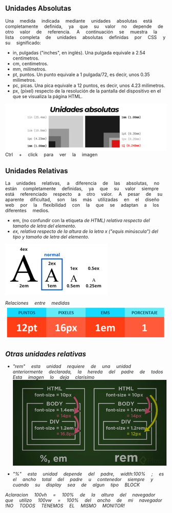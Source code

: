 ## Unidades Absolutas
Una medida indicada mediante unidades absolutas está completamente definida, ya que su valor no depende de otro valor de referencia. A continuación se muestra la lista completa de unidades absolutas definidas por CSS y su significado:

* in, pulgadas ("inches", en inglés). Una pulgada equivale a 2.54 centímetros.
* cm, centímetros.
* mm, milímetros.
* pt, puntos. Un punto equivale a 1 pulgada/72, es decir, unos 0.35 milímetros.
* pc, picas. Una pica equivale a 12 puntos, es decir, unos 4.23 milímetros.
* px, (píxel) respecto de la resolución de la pantalla del dispositivo en el que se visualiza la página HTML.

<style>
/* El cuerpo de la página debe mostrar un margen de media pulgada */
body { margin: 0.5in; }

/* Los elementos <h1> deben mostrar un interlineado de 2 centímetros */
h1 { line-height: 2cm; }

/* Las palabras de todos los párrafos deben estar separadas 4 milímetros entre si */
p { word-spacing: 4mm; }

/* Los enlaces se deben mostrar con un tamaño de letra de 12 puntos */
a { font-size: 12pt }

/* Los elementos <span> deben tener un tamaño de letra de 1 pica */
span { font-size: 1pc }
</style>

![](./unidades-absolutas.png) Ctrl + click para ver la imagen

## Unidades Relativas
La unidades relativas, a diferencia de las absolutas, no están completamente definidas, ya que su valor siempre está referenciado respecto a otro valor. A pesar de su aparente dificultad, son las más utilizadas en el diseño web por la flexibilidad con la que se adaptan a los diferentes medios.

* em, (no confundir con la etiqueta <em> de HTML) relativa respecto del tamaño de letra del elemento.
* ex, relativa respecto de la altura de la letra x ("equis minúscula") del tipo y tamaño de letra del elemento.

![](./realtivas.png)

Relaciones entre medidas  ![](./igualdad.png)

## Otras unidades relativas

* "rem"  esta unidad requiere de una unidad anteriormente declarada, la hereda del padre de todos
Esta imagen lo deja clarisimo ![](realciones.webp)

* "%" esta unidad depende del padre, width:100% ; es el ancho total del padre u contenedor siempre y cuando su display sea de algun tipo BLOCK

Aclaracion 100vh = 100% de la altura del navegador que utilizo
           100vw = 100% del ancho de mi navegador
           !NO TODOS TENEMOS EL MISMO MONITOR!

